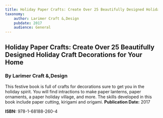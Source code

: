 ```yaml
---
title: Holiday Paper Crafts: Create Over 25 Beautifully Designed Holiday Craft Decorations for Your Home
taxonomy:
	author: Larimer Craft &,Design
	pubdate: 2017
	audience: General
---
```

## Holiday Paper Crafts: Create Over 25 Beautifully Designed Holiday Craft Decorations for Your Home
### By Larimer Craft &,Design

This festive book is full of crafts for decorations sure to get you in the holiday spirit.  You will find intractions to make  paper lanterns, paper ornaments, a paper holiday village, and more.  The skills developed in this book include paper cutting, kirigami and origami.
**Publication Date:** 2017

**ISBN:** 978-1-68188-260-4